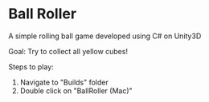 # Ball Roller

A simple rolling ball game developed using C# on Unity3D

Goal:
Try to collect all yellow cubes!

Steps to play:
1. Navigate to "Builds" folder
2. Double click on "BallRoller (Mac)"